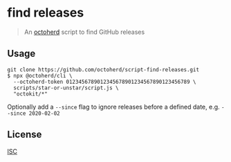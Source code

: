 # find releases

> An [octoherd](https://github.com/octoherd) script to find GitHub releases

## Usage

```
git clone https://github.com/octoherd/script-find-releases.git
$ npx @octoherd/cli \
  --octoherd-token 0123456789012345678901234567890123456789 \
  scripts/star-or-unstar/script.js \
  "octokit/*"
```

Optionally add a `--since` flag to ignore releases before a defined date, e.g. `--since 2020-02-02`

## License

[ISC](LICENSE.md)
